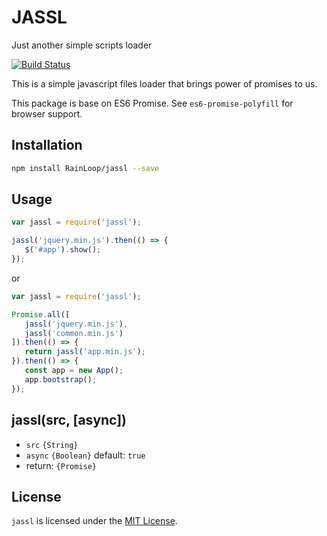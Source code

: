 # JASSL

Just another simple scripts loader

 [![Build Status](https://travis-ci.org/RainLoop/jassl.svg?branch=master)](https://travis-ci.org/RainLoop/jassl)

This is a simple javascript files loader that brings power of promises to us.

This package is base on ES6 Promise. See `es6-promise-polyfill` for browser support.

## Installation

``` sh
npm install RainLoop/jassl --save
```

## Usage

```js
var jassl = require('jassl');

jassl('jquery.min.js').then(() => {
   $('#app').show();
});
```

or

```js
var jassl = require('jassl');

Promise.all([
   jassl('jquery.min.js'),
   jassl('common.min.js')
]).then(() => {
   return jassl('app.min.js');
}).then(() => {
   const app = new App();
   app.bootstrap();
});
```

## jassl(src, [async])

* `src` `{String}`
* `async` `{Boolean}` default: `true`
* return: `{Promise}`

## License

`jassl` is licensed under the [MIT License][mit-license-url].

[mit-license-url]: http://opensource.org/licenses/MIT